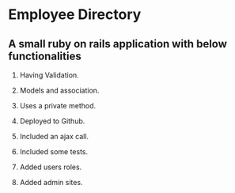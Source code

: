 Employee Directory
================

A small ruby on rails application with below functionalities
------------------------------------------------------------

1. Having Validation.

2. Models and association.

3. Uses a private method.

4. Deployed to Github.

5. Included an ajax call.

6. Included some tests.

7. Added users roles.

8. Added admin sites.

